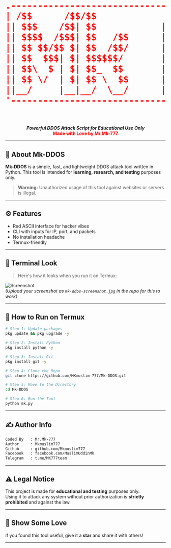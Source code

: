 <h1 align="center" style="color:red;">
  <pre>
.-----------------------------------------------------------------.
| /$$      /$$/$$             /$$$$$$$ /$$$$$$$           /$$$$$$ |
|| $$$    /$$| $$            | $$__  $| $$__  $$         /$$__  $$|
|| $$$$  /$$$| $$   /$$      | $$  \ $| $$  \ $$ /$$$$$$| $$  \__/|
|| $$ $$/$$ $| $$  /$$/      | $$  | $| $$  | $$/$$__  $|  $$$$$$ |
|| $$  $$$| $| $$$$$$/       | $$  | $| $$  | $| $$  \ $$\____  $$|
|| $$\  $ | $| $$_  $$       | $$  | $| $$  | $| $$  | $$/$$  \ $$|
|| $$ \/  | $| $$ \  $$      | $$$$$$$| $$$$$$$|  $$$$$$|  $$$$$$/|
||__/     |__|__/  \__/      |_______/|_______/ \______/ \______/ |
'-----------------------------------------------------------------'
  </pre>
</h1>

<p align="center">
  <b><i>Powerful DDOS Attack Script for Educational Use Only</i></b> <br>
  <b style="color:red;">Made with Love by Mr.Mk-777</b>
</p>

---

## 🧠 About Mk-DDOS

**Mk-DDOS** is a simple, fast, and lightweight DDOS attack tool written in Python. This tool is intended for **learning, research, and testing** purposes only. 

> **Warning:** Unauthorized usage of this tool against websites or servers is illegal.

---

## ⚙️ Features

- Red ASCII interface for hacker vibes
- CLI with inputs for IP, port, and packets
- No installation headache
- Termux-friendly

---

## 📸 Terminal Look

> Here's how it looks when you run it on Termux:

![Screenshot](https://raw.githubusercontent.com/MKmuslim-777/Mk-DDOS/main/mk-ddos-screenshot.jpg)  
*(Upload your screenshot as `mk-ddos-screenshot.jpg` in the repo for this to work)*

---

## 🚀 How to Run on Termux

```bash
# Step 1: Update packages
pkg update && pkg upgrade -y

# Step 2: Install Python
pkg install python -y

# Step 3: Install Git
pkg install git -y

# Step 4: Clone the Repo
git clone https://github.com/MKmuslim-777/Mk-DDOS.git

# Step 5: Move to the Directory
cd Mk-DDOS

# Step 6: Run the Tool
python mk.py
```

---

## ✍️ Author Info

```bash
Coded By   : Mr.Mk-777
Author     : Mkmuslim777
Github     : github.com/Mkmuslim777
Facebook   : facebook.com/MuslimUddinMk
Telegram   : t.me/MK777team
```

---

## ⚠️ Legal Notice

This project is made for **educational and testing** purposes only.  
Using it to attack any system without prior authorization is **strictly prohibited** and against the law.

---

## 🌟 Show Some Love

If you found this tool useful, give it a **star** and share it with others!

---
